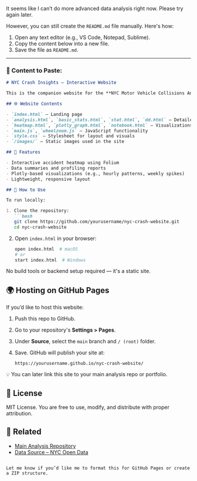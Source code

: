 It seems like I can’t do more advanced data analysis right now. Please try again later.

However, you can still create the `README.md` file manually. Here's how:

1. Open any text editor (e.g., VS Code, Notepad, Sublime).
2. Copy the content below into a new file.
3. Save the file as `README.md`.

---

### 📄 Content to Paste:

````markdown
# NYC Crash Insights – Interactive Website

This is the companion website for the **NYC Motor Vehicle Collisions Analysis (2018–2021)** project. The site showcases key findings, interactive charts, and data visualizations created during the analysis of NYC Open Data on motor vehicle collisions. It is designed for public awareness, presentation, and educational use.

## 🌐 Website Contents

- `index.html` – Landing page
- `analysis.html`, `basic_stats.html`, `stat.html`, `dd.html` – Detailed reports and summaries
- `heatmap.html`, `plotly_graph.html`, `notebook.html` – Visualizations and interactive graphs
- `main.js`, `wheelzoom.js` – JavaScript functionality
- `style.css` – Stylesheet for layout and visuals
- `/images/` – Static images used in the site

## 🚀 Features

- Interactive accident heatmap using Folium
- Data summaries and profiling reports
- Plotly-based visualizations (e.g., hourly patterns, weekly spikes)
- Lightweight, responsive layout

## 📁 How to Use

To run locally:

1. Clone the repository:
   ```bash
   git clone https://github.com/yourusername/nyc-crash-website.git
   cd nyc-crash-website
````

2. Open `index.html` in your browser:

   ```bash
   open index.html  # macOS
   # or
   start index.html  # Windows
   ```

No build tools or backend setup required — it's a static site.

## 🌍 Hosting on GitHub Pages

If you’d like to host this website:

1. Push this repo to GitHub.
2. Go to your repository's **Settings > Pages**.
3. Under **Source**, select the `main` branch and `/ (root)` folder.
4. Save. GitHub will publish your site at:

   ```
   https://yourusername.github.io/nyc-crash-website/
   ```

💡 You can later link this site to your main analysis repo or portfolio.

## 📄 License

MIT License. You are free to use, modify, and distribute with proper attribution.

## 🔗 Related

* [Main Analysis Repository](https://github.com/pgarg22/nyc-crash-insights)
* [Data Source – NYC Open Data](https://data.cityofnewyork.us/Public-Safety/Motor-Vehicle-Collisions-Crashes/h9gi-nx95)

```

Let me know if you’d like me to format this for GitHub Pages or create a ZIP structure.
```
